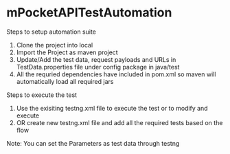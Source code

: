 # mPocketAPITestAutomation

Steps to setup automation suite
1. Clone the project into local
2. Import the Project as maven project
3. Update/Add the test data, request payloads and URLs in TestData.properties file under config package in java/test
4. All the requried dependencies have included in pom.xml so maven will automatically load all required jars

Steps to execute the test
1. Use the exisiting testng.xml file to execute the test or to modify and execute
2. OR create new testng.xml file and add all the required tests based on the flow

Note: You can set the Parameters as test data through testng

